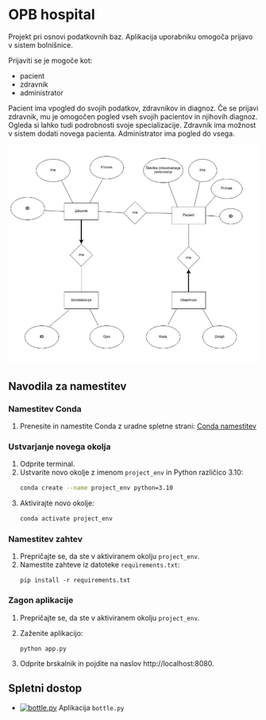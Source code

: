 # OPB hospital


Projekt pri osnovi podatkovnih baz. Aplikacija uporabniku omogoča prijavo v sistem bolnišnice. 

Prijaviti se je mogoče kot:
* pacient
* zdravnik
* administrator

Pacient ima vpogled do svojih podatkov, zdravnikov in diagnoz. Če se prijavi zdravnik, mu je omogočen pogled vseh svojih pacientov in njihovih diagnoz. Ogleda si lahko tudi podrobnosti svoje specializacije. Zdravnik ima možnost v sistem dodati novega pacienta. Administrator ima pogled do vsega.

![ER diagram](ER_diagram/er-diagram.jpg)

## Navodila za namestitev

### Namestitev Conda

1. Prenesite in namestite Conda z uradne spletne strani: [Conda namestitev](https://docs.conda.io/projects/conda/en/latest/user-guide/install/index.html)

### Ustvarjanje novega okolja

1. Odprite terminal.
2. Ustvarite novo okolje z imenom `project_env` in Python različico 3.10:
   ```sh
   conda create --name project_env python=3.10
    ```
3. Aktivirajte novo okolje:
    ```sh
    conda activate project_env
    ```
### Namestitev zahtev
1. Prepričajte se, da ste v aktiviranem okolju `project_env`.
2. Namestite zahteve iz datoteke `requirements.txt`:
    ```
    pip install -r requirements.txt
    ```

### Zagon aplikacije
1. Prepričajte se, da ste v aktiviranem okolju `project_env`.
2. Zaženite aplikacijo:
    ```
    python app.py
    ```

3. Odprite brskalnik in pojdite na naslov http://localhost:8080.

## Spletni dostop
* [![bottle.py](https://mybinder.org/badge_logo.svg)](https://mybinder.org/v2/gh/matevzkusterle/OPB_hospital/main?urlpath=proxy/8080/) Aplikacija `bottle.py`

